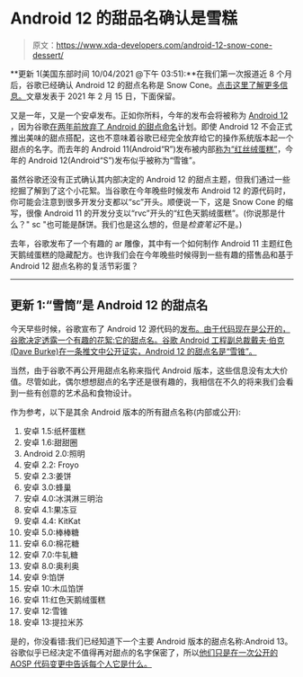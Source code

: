 # Android 12 的甜品名确认是雪糕

> 原文：<https://www.xda-developers.com/android-12-snow-cone-dessert/>

**更新 1(美国东部时间 10/04/2021 @下午 03:51):**在我们第一次报道近 8 个月后，谷歌已经确认 Android 12 的甜点名称是 Snow Cone。[点击这里了解更多信息。](#update1)文章发表于 2021 年 2 月 15 日，下面保留。

又是一年，又是一个安卓发布。正如你所料，今年的发布会将被称为 [Android 12](https://www.xda-developers.com/android-12/) ，因为谷歌[在两年前放弃了 Android 的甜点命名](https://www.xda-developers.com/android-10-android-q-brand-redesign/)计划。即使 Android 12 不会正式推出美味的甜点搭配，这也不意味着谷歌已经完全放弃给它的操作系统版本起一个甜点的名字。而去年的 Android 11(Android“R”)发布被内部[称为“红丝绒蛋糕”](https://www.xda-developers.com/android-11-red-velvet-cake/)，今年的 Android 12(Android“S”)发布似乎被称为“雪锥”。

虽然谷歌还没有正式确认其内部决定的 Android 12 的甜点主题，但我们通过一些挖掘了解到了这个小花絮。当谷歌在今年晚些时候发布 Android 12 的源代码时，你可能会注意到很多开发分支都以“sc”开头。顺便说一下，这是 Snow Cone 的缩写，很像 Android 11 的开发分支以“rvc”开头的“红色天鹅绒蛋糕”。(你说那是什么？" sc "也可能是酥饼。我们也是这么想的，但是*检查笔记*不是。)

去年，谷歌发布了一个有趣的 ar 雕像，其中有一个如何制作 Android 11 主题红色天鹅绒蛋糕的隐藏配方。也许我们会在今年晚些时候得到一些有趣的搭售品和基于 Android 12 甜点名称的复活节彩蛋？

* * *

## 更新 1:“雪筒”是 Android 12 的甜点名

今天早些时候，谷歌宣布了 Android 12 源代码的[发布。由于代码现在是公开的，谷歌决定透露一个有趣的花絮:它的甜点名。谷歌 Android 工程副总裁戴夫·伯克(Dave Burke)在一条推文中公开证实，Android 12 的甜点名是“雪锥”。](https://www.xda-developers.com/android-12-launched/)

当然，由于谷歌不再公开用甜点名称来指代 Android 版本，这些信息没有太大价值。尽管如此，偶尔想想甜点的名字还是很有趣的，我相信在不久的将来我们会看到一些有创意的艺术品和食物设计。

作为参考，以下是其余 Android 版本的所有甜点名称(内部或公开):

1.  安卓 1.5:纸杯蛋糕
2.  安卓 1.6:甜甜圈
3.  Android 2.0:照明
4.  安卓 2.2: Froyo
5.  安卓 2.3:姜饼
6.  安卓 3.0:蜂巢
7.  安卓 4.0:冰淇淋三明治
8.  安卓 4.1:果冻豆
9.  安卓 4.4: KitKat
10.  安卓 5.0:棒棒糖
11.  安卓 6.0:棉花糖
12.  安卓 7.0:牛轧糖
13.  安卓 8.0:奥利奥
14.  安卓 9:馅饼
15.  安卓 10:木瓜馅饼
16.  安卓 11:红色天鹅绒蛋糕
17.  安卓 12:雪锥
18.  安卓 13:提拉米苏

是的，你没看错:我们已经知道下一个主要 Android 版本的甜点名称:Android 13。谷歌似乎已经决定不值得再对甜点的名字保密了，所以[他们只是在一次公开的 AOSP 代码变更中告诉每个人它是什么。](https://www.xda-developers.com/google-android-13-t-tiramisu-dessert-name/)